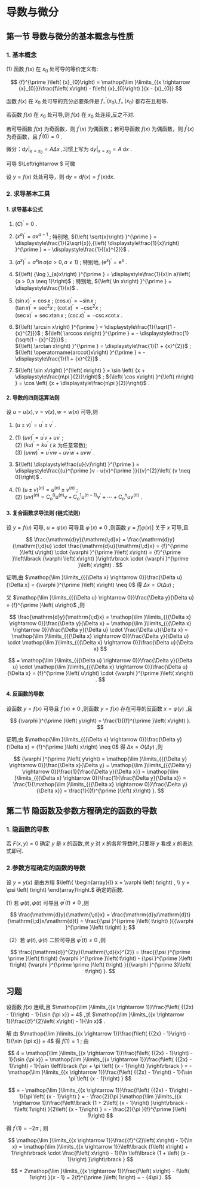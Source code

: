 # 导数与微分

## 第一节 导数与微分的基本概念与性质

### 1. 基本概念

(1) 函数 $f\left( x\right)$ 在 ${x}_{0}$ 处可导的等价定义有:

$$
{f}^{\prime }\left( {x}_{0}\right)  = \mathop{\lim }\limits_{{x \rightarrow  {x}_{0}}}\frac{f\left( x\right)  - f\left( {x}_{0}\right) }{x - {x}_{0}}
$$

函数 $f\left( x\right)$ 在 ${x}_{0}$ 处可导的充分必要条件是 ${f}_{-}^{\prime }\left( {x}_{0}\right) ,{f}_{ + }^{\prime }\left( {x}_{0}\right)$ 都存在且相等.

若函数 $f\left( x\right)$ 在 ${x}_{0}$ 处可导,则 $f\left( x\right)$ 在 ${x}_{0}$ 处连续,反之不对.

若可导函数 $f\left( x\right)$ 为奇函数，则 ${f}^{\prime }\left( x\right)$ 为偶函数；若可导函数 $f\left( x\right)$ 为偶函数，则 ${f}^{\prime }\left( x\right)$ 为奇函数，且 ${f}^{\prime }\left( 0\right)  = 0$ .

微分：${\left. \mathrm{d}y\right| }_{x = {x}_{0}} = {A\Delta x}$ ,习惯上写为 ${\left. \mathrm{d}y\right| }_{x = {x}_{0}} = A\mathrm{\;d}x$ .

可导 $\Leftrightarrow $ 可微

设 $y = f\left( x\right)$ 处处可导，则 $\mathrm{d}y = \mathrm{d}f\left( x\right)  = {f}^{\prime }\left( x\right) \mathrm{d}x.$

### 2. 求导基本工具

#### 1. 求导基本公式

1. ${\left( C\right) }^{\prime } = 0$ .

2. ${\left( {x}^{a}\right) }^{\prime } = a{x}^{a - 1}$ ; 特别地, ${\left( \sqrt{x}\right) }^{\prime } = \displaystyle\frac{1}{2\sqrt{x}},{\left( \displaystyle\frac{1}{x}\right) }^{\prime } =  - \displaystyle\frac{1}{{x}^{2}}$ .

3. ${\left( {a}^{x}\right) }^{\prime } = {a}^{x}\ln a\left( {a > 0,a \neq  1}\right)$ ; 特别地, ${\left( {\mathrm{e}}^{x}\right) }^{\prime } = {\mathrm{e}}^{x}$ .

4. ${\left( {\log }_{a}x\right) }^{\prime } = \displaystyle\frac{1}{x\ln a}\left( {a > 0,a \neq  1}\right)$ ; 特别地, ${\left( \ln x\right) }^{\prime } = \displaystyle\frac{1}{x}$ .

5. $(\sin x)^{\prime } = \cos x$ ; $( \cos x)^{\prime } =  - \sin x$ ;  
${\left( \tan x\right) }^{\prime } = {\sec }^{2}x$ ;
${\left( \cot x\right) }^{\prime } =  - {\csc }^{2}x$ ;  
${\left( \sec x\right) }^{\prime } = \sec x\tan x$ ;
${\left( \csc x\right) }^{\prime } =  - \csc x\cot x$ .

6. ${\left( \arcsin x\right) }^{\prime } = \displaystyle\frac{1}{\sqrt{1 - {x}^{2}}}$ ; ${\left( \arccos x\right) }^{\prime } =  - \displaystyle\frac{1}{\sqrt{1 - {x}^{2}}}$ ;  
${\left( \arctan x\right) }^{\prime } = \displaystyle\frac{1}{1 + {x}^{2}}$ ; ${\left( \operatorname{arccot}x\right) }^{\prime } =  - \displaystyle\frac{1}{1 + {x}^{2}}$ .

7. ${\left( \sin x\right) }^{\left( n\right) } = \sin \left( {x + \displaystyle\frac{n\pi }{2}}\right)$ ; ${\left( \cos x\right) }^{\left( n\right) } = \cos \left( {x + \displaystyle\frac{n\pi }{2}}\right)$ .

#### 2. 导数的四则运算法则

设 $u = u\left( x\right) ,v = v\left( x\right) ,w = w\left( x\right)$ 可导,则

1. ${\left( u \pm  v\right) }^{\prime } = {u}^{\prime } \pm  {v}^{\prime }$ .

2. (1) ${\left( uv\right) }^{\prime } = {u}^{\prime }v + u{v}^{\prime }$ ;  
    (2) ${\left( ku\right) }^{\prime } = k{u}^{\prime }$ ( $k$ 为任意常数);  
    (3) ${\left( uvw\right) }^{\prime } = {u}^{\prime }{vw} + u{v}^{\prime }w + {uv}{w}^{\prime }$ .

3. ${\left( \displaystyle\frac{u}{v}\right) }^{\prime } = \displaystyle\frac{{u}^{\prime }v - u{v}^{\prime }}{{v}^{2}}\left( {v \neq  0}\right)$ .

4. (1) ${\left( u \pm  v\right) }^{\left( n\right) } = {u}^{\left( n\right) } \pm  {v}^{\left( n\right) }$ ;  
    (2) ${\left( uv\right) }^{\left( n\right) } = {\mathrm{C}}_{n}^{0}{u}^{\left( n\right) }v + {\mathrm{C}}_{n}^{1}{u}^{\left( n - 1\right) }{v}^{\prime } + \cdots  + {\mathrm{C}}_{n}^{n}u{v}^{\left( n\right) }$ .

#### 3. 复合函数求导法则 (链式法则)

设 $y = f\left( u\right)$ 可导, $u = \varphi \left( x\right)$ 可导且 ${\varphi }^{\prime }\left( x\right)  \neq  0$ ,则函数 $y = f\left\lbrack  {\varphi \left( x\right) }\right\rbrack$ 关于 $x$ 可导,且

$$
\frac{\mathrm{d}y}{\mathrm{\;d}x} = \frac{\mathrm{d}y}{\mathrm{\;d}u} \cdot  \frac{\mathrm{d}u}{\mathrm{\;d}x} = {f}^{\prime }\left( u\right)  \cdot  {\varphi }^{\prime }\left( x\right)  = {f}^{\prime }\left\lbrack  {\varphi \left( x\right) }\right\rbrack   \cdot  {\varphi }^{\prime }\left( x\right) .
$$

证明,由 $\mathop{\lim }\limits_{{{\Delta x} \rightarrow  0}}\frac{\Delta u}{\Delta x} = {\varphi }^{\prime }\left( x\right)  \neq  0$ 得 ${\Delta x} = O\left( {\Delta u}\right)$ ;

又 $\mathop{\lim }\limits_{{{\Delta u} \rightarrow  0}}\frac{\Delta y}{\Delta u} = {f}^{\prime }\left( u\right)$ ,则

$$
\frac{\mathrm{d}y}{\mathrm{\;d}x} = \mathop{\lim }\limits_{{{\Delta x} \rightarrow  0}}\frac{\Delta y}{\Delta x} = \mathop{\lim }\limits_{{{\Delta x} \rightarrow  0}}\frac{\Delta y}{\Delta u} \cdot  \frac{\Delta u}{\Delta x} = \mathop{\lim }\limits_{{{\Delta x} \rightarrow  0}}\frac{\Delta y}{\Delta u} \cdot  \mathop{\lim }\limits_{{{\Delta x} \rightarrow  0}}\frac{\Delta u}{\Delta x}
$$

$$
 = \mathop{\lim }\limits_{{{\Delta u} \rightarrow  0}}\frac{\Delta y}{\Delta u} \cdot  \mathop{\lim }\limits_{{{\Delta x} \rightarrow  0}}\frac{\Delta u}{\Delta x} = {f}^{\prime }\left( u\right)  \cdot  {\varphi }^{\prime }\left( x\right) .
$$

#### 4. 反函数的导数

设函数 $y = f\left( x\right)$ 可导且 ${f}^{\prime }\left( x\right)  \neq  0$ ,则函数 $y = f\left( x\right)$ 存在可导的反函数 $x = \varphi \left( y\right)$ ,且

$$
{\varphi }^{\prime }\left( y\right)  = \frac{1}{{f}^{\prime }\left( x\right) }.
$$

证明,由 $\mathop{\lim }\limits_{{{\Delta x} \rightarrow  0}}\frac{\Delta y}{\Delta x} = {f}^{\prime }\left( x\right)  \neq  0$ 得 ${\Delta x} = O\left( {\Delta y}\right)$ ,则

$$
{\varphi }^{\prime }\left( y\right)  = \mathop{\lim }\limits_{{{\Delta y} \rightarrow  0}}\frac{\Delta x}{\Delta y} = \mathop{\lim }\limits_{{{\Delta y} \rightarrow  0}}\frac{1}{\frac{\Delta y}{\Delta x}} = \mathop{\lim }\limits_{{{\Delta x} \rightarrow  0}}\frac{1}{\frac{\Delta y}{\Delta x}} = \frac{1}{\mathop{\lim }\limits_{{{\Delta x} \rightarrow  0}}\frac{\Delta y}{\Delta x}} = \frac{1}{{f}^{\prime }\left( x\right) }.
$$

## 第二节 隐函数及参数方程确定的函数的导数

### 1. 隐函数的导数

若 $F\left( {x,y}\right)  = 0$ 确定 $y$ 是 $x$ 的函数,求 $y$ 对 $x$ 的各阶导数时,只要将 $y$ 看成 $x$ 的表达式即可.

### 2.参数方程确定的函数的导数

设 $y = y\left( x\right)$ 是由方程 $\left\{  \begin{array}{l} x = \varphi \left( t\right) , \\  y = \psi \left( t\right)  \end{array}\right.$ 确定的函数.

(1) 若 $\varphi \left( t\right) ,\psi \left( t\right)$ 可导且 ${\varphi }^{\prime }\left( t\right)  \neq  0$ ,则

$$
\frac{\mathrm{d}y}{\mathrm{\;d}x} = \frac{\mathrm{d}y/\mathrm{d}t}{\mathrm{\;d}x/\mathrm{d}t} = \frac{{\psi }^{\prime }\left( t\right) }{{\varphi }^{\prime }\left( t\right) };
$$

（2）若 $\varphi \left( t\right) ,\psi \left( t\right)$ 二阶可导且 ${\varphi }^{\prime }\left( t\right)  \neq  0$ ,则

$$
\frac{{\mathrm{d}}^{2}y}{\mathrm{\;d}{x}^{2}} = \frac{{\psi }^{\prime \prime }\left( t\right) {\varphi }^{\prime }\left( t\right)  - {\psi }^{\prime }\left( t\right) {\varphi }^{\prime \prime }\left( t\right) }{{\varphi }^{\prime 3}\left( t\right) }.
$$

## 习题

设函数 $f\left( x\right)$ 连续,且 $\mathop{\lim }\limits_{{x \rightarrow  1}}\frac{f\left( {{2x} - 1}\right)  - 1}{\sin {\pi x}} = 4$ ,求 $\mathop{\lim }\limits_{{x \rightarrow  1}}\frac{{f}^{2}\left( x\right)  - 1}{\ln x}$ .

解 由 $\mathop{\lim }\limits_{{x \rightarrow  1}}\frac{f\left( {{2x} - 1}\right)  - 1}{\sin {\pi x}} = 4$ 得 $f\left( 1\right)  = 1$ ; 由

$$
4 = \mathop{\lim }\limits_{{x \rightarrow  1}}\frac{f\left( {{2x} - 1}\right)  - 1}{\sin {\pi x}} = \mathop{\lim }\limits_{{x \rightarrow  1}}\frac{f\left( {{2x} - 1}\right)  - 1}{\sin \left\lbrack  {\pi  + \pi \left( {x - 1}\right) }\right\rbrack  } =  - \mathop{\lim }\limits_{{x \rightarrow  1}}\frac{f\left( {{2x} - 1}\right)  - 1}{\sin \pi \left( {x - 1}\right) }
$$

$$
 =  - \mathop{\lim }\limits_{{x \rightarrow  1}}\frac{f\left( {{2x} - 1}\right)  - 1}{\pi \left( {x - 1}\right) } =  - \frac{2}{\pi }\mathop{\lim }\limits_{{x \rightarrow  1}}\frac{f\left\lbrack  {1 + 2\left( {x - 1}\right) }\right\rbrack   - f\left( 1\right) }{2\left( {x - 1}\right) } =  - \frac{2}{\pi }{f}^{\prime }\left( 1\right)
$$

得 ${f}^{\prime }\left( 1\right)  =  - {2\pi }$ ; 则

$$
\mathop{\lim }\limits_{{x \rightarrow  1}}\frac{{f}^{2}\left( x\right)  - 1}{\ln x} = \mathop{\lim }\limits_{{x \rightarrow  1}}\left\lbrack  {f\left( x\right)  + 1}\right\rbrack   \cdot  \frac{f\left( x\right)  - 1}{\ln \left\lbrack  {1 + \left( {x - 1}\right) }\right\rbrack  }
$$

$$
 = 2\mathop{\lim }\limits_{{x \rightarrow  1}}\frac{f\left( x\right)  - f\left( 1\right) }{x - 1} = 2{f}^{\prime }\left( 1\right)  =  - {4\pi }.
$$
